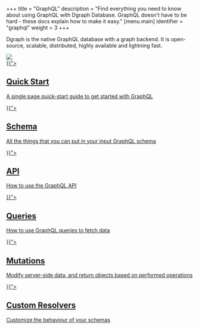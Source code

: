 +++
title = "GraphQL"
description = "Find everything you need to know about using GraphQL with Dgraph Database. GraphQL doesn't have to be hard - these docs explain how to make it easy."
[menu.main]
  identifier = "graphql"
  weight = 3
+++

<div class="landing">
  <div class="hero">
    <p>
      Dgraph is the native GraphQL database with a graph backend. It is open-source, scalable, distributed, highly available and lightning fast.
    </p>
    <img class="hero-deco" src="/images/hero-deco.png" />
  </div>
  <div class="item">
    <div class="icon"><i class="lni lni-play" aria-hidden="true"></i></div>
    <a  href="{{< relref "quick-start/index.md">}}">
      <h2>Quick Start</h2>
      <p>
        A single page quick-start guide to get started with GraphQL
      </p>
    </a>
  </div>
  <div class="item">
    <div class="icon"><i class="lni lni-layout" aria-hidden="true"></i></div>
    <a href="{{< relref "schema/schema-overview.md">}}">
      <h2>Schema</h2>
      <p>
        All the things that you can put in your input GraphQL schema
      </p>
    </a>
  </div>
  <div class="item">
    <div class="icon"><i class="lni lni-cloud-network" aria-hidden="true"></i></div>
    <a href="{{< relref "api/api-overview.md">}}">
      <h2>API</h2>
      <p>
        How to use the GraphQL API
      </p>
    </a>
  </div>

  <div class="item">
    <div class="icon"><i class="lni lni-keyword-research" aria-hidden="true"></i></div>
    <a href="{{< relref "queries/queries-overview.md">}}">
      <h2>Queries</h2>
      <p>
        How to use GraphQL queries to fetch data
      </p>
    </a>
  </div>
  <div class="item">
    <div class="icon"><i class="lni lni-pencil-alt" aria-hidden="true"></i></div>
    <a href="{{< relref "mutations/mutations-overview.md">}}">
      <h2>Mutations</h2>
      <p>
        Modify server-side data, and return objects based on performed operations
      </p>
    </a>
  </div>
  <div class="item">
    <div class="icon"><i class="fa fa-cog" aria-hidden="true"></i></div>
    <a href="{{< relref "custom/custom-overview.md">}}">
      <h2>Custom Resolvers</h2>
      <p>
        Customize the behaviour of your schemas
      </p>
    </a>
  </div>

</div>

<style>
  ul.contents {
    display: none;
  }
</style>
